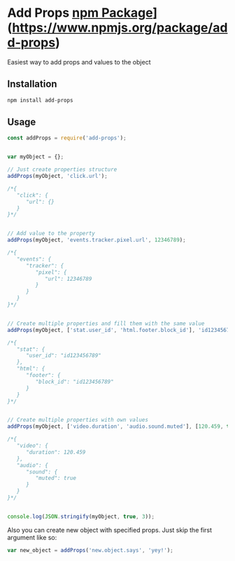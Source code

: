 # Add Props [npm Package](https://img.shields.io/npm/v/add-props.svg)](https://www.npmjs.org/package/add-props)
Easiest way to add props and values to the object


## Installation
```bash
npm install add-props
```



## Usage
```javascript
const addProps = require('add-props');


var myObject = {};

// Just create properties structure
addProps(myObject, 'click.url');

/*{
   "click": {
      "url": {}
   }
}*/


// Add value to the property
addProps(myObject, 'events.tracker.pixel.url', 12346789);

/*{
   "events": {
      "tracker": {
         "pixel": {
            "url": 12346789
         }
      }
   }
}*/


// Create multiple properties and fill them with the same value
addProps(myObject, ['stat.user_id', 'html.footer.block_id'], 'id123456789');

/*{
   "stat": {
      "user_id": "id123456789"
   },
   "html": {
      "footer": {
         "block_id": "id123456789"
      }
   }
}*/


// Create multiple properties with own values
addProps(myObject, ['video.duration', 'audio.sound.muted'], [120.459, true]);

/*{
   "video": {
      "duration": 120.459
   },
   "audio": {
      "sound": {
         "muted": true
      }
   }
}*/


console.log(JSON.stringify(myObject, true, 3));
```


Also you can create new object with specified props. Just skip the first argument like so:
```javascript
var new_object = addProps('new.object.says', 'yey!');
```

